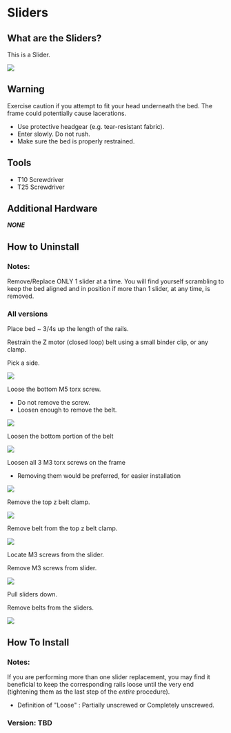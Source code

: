 # Sliders

## What are the Sliders?

This is a Slider.

![](../../.gitbook/assets/img_1388.JPG)

## Warning

Exercise caution if you attempt to fit your head underneath the bed. The frame could potentially cause lacerations.  

* Use protective headgear \(e.g. tear-resistant fabric\).
* Enter slowly. Do not rush. 
* Make sure the bed is properly restrained.

## Tools

* T10 Screwdriver
* T25 Screwdriver

## Additional Hardware

_**NONE**_

## How to Uninstall

### Notes:

Remove/Replace ONLY 1 slider at a time. You will find yourself scrambling to keep the bed aligned and in position if more than 1 slider, at any time, is removed.

### All versions

Place bed ~ 3/4s up the length of the rails.

Restrain the Z motor \(closed loop\) belt using a small binder clip, or any clamp.

Pick a side.

![](../../.gitbook/assets/image-edits%20%281%29.png)

Loose the bottom M5 torx screw.

* Do not remove the screw.
* Loosen enough to remove the belt.

![](../../.gitbook/assets/image-edits-1.png)

Loosen the bottom portion of the belt

![](../../.gitbook/assets/image-edits-7.png)

Loosen all 3 M3 torx screws on the frame

* Removing them would be preferred, for easier installation

![](../../.gitbook/assets/image-edits-2.png)

Remove the top z belt clamp.

![](../../.gitbook/assets/image-edits-3.png)

Remove belt from the top z belt clamp.

![](../../.gitbook/assets/image-edits-4.png)

Locate M3 screws from the slider.

Remove M3 screws from slider.

![](../../.gitbook/assets/image-edits-5.png)

Pull sliders down.

Remove belts from the sliders.

![](../../.gitbook/assets/image-edits-6.png)

## How To Install

### Notes:

If you are performing more than one slider replacement, you may find it beneficial to keep the corresponding rails loose until the very end \(tightening them as the last step of the _entire_ procedure\). 

* Definition of "Loose" : Partially unscrewed or Completely unscrewed.

### Version: TBD



